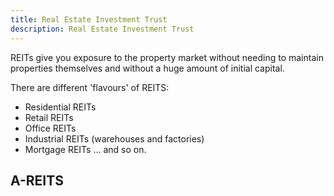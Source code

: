 ```yaml
---
title: Real Estate Investment Trust
description: Real Estate Investment Trust
---
```


REITs give you exposure to the property market without needing to maintain properties themselves and without a huge amount of initial capital.

There are different 'flavours' of REITS:
- Residential REITs
- Retail REITs
- Office REITs
- Industrial REITs (warehouses and factories)
- Mortgage REITs
... and so on.



## A-REITS

